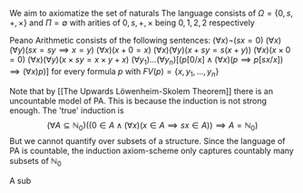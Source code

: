 We aim to axiomatize the set of naturals 
The language consists of $\Omega=\{ 0,s,+,\times \}$ and $\Pi=\emptyset$
with arities of $0,s,+,\times$ being $0,1,2,2$ respectively

Peano Arithmetic consists of the following sentences:
$(\forall x)\neg(sx=0)$
$(\forall x)(\forall y)(sx=sy\implies x=y)$
$(\forall x)(x+0=x)$
$(\forall x)(\forall y)(x+sy=s(x+y))$
$(\forall x)(x\times 0=0)$
$(\forall x)(\forall y)(x\times sy=x\times y+x)$
$(\forall y_{1})\dots(\forall y_{n})[(p[0/x]\land(\forall x)(p\implies p[sx /x])\implies(\forall x)p)]$
for every formula $p$ with $FV(p)=\{x,y_{1},\dots,y_{n}\}$

Note that by [[The Upwards Löwenheim-Skolem Theorem]] there is an uncountable model of PA.
This is because the induction is not strong enough. 
The 'true' induction is
$$
(\forall A\subseteq \mathbb{N}_{0})((0\in A\land(\forall x)(x\in A\implies sx\in A))\implies A=\mathbb{N}_{0})
$$
But we cannot quantify over subsets of a structure.
Since the language of PA is countable, the induction axiom-scheme only captures countably many subsets of $\mathbb{N}_{0}$

A sub